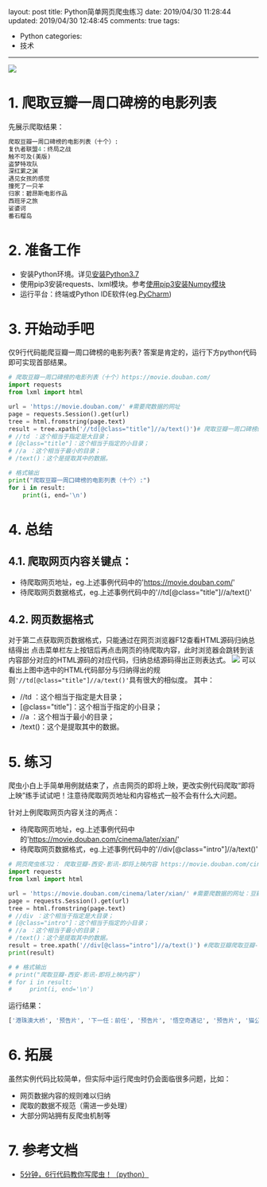 layout: post
title: Python简单网页爬虫练习
date: 2019/04/30 11:28:44
updated: 2019/04/30 12:48:45
comments: true
tags:
- Python
categories:
- 技术

---
<img src="https://eisenhao.coding.net/p/eisenhao/d/eisenhao/git/raw/master/uploads/webCrawlerSimpleTest.jpg" class="full-image" />

# 1. 爬取豆瓣一周口碑榜的电影列表
先展示爬取结果：
```Python
爬取豆瓣一周口碑榜的电影列表（十个）:
复仇者联盟4：终局之战
触不可及(美版)
盗梦特攻队
深红累之渊
遇见女孩的感觉
撞死了一只羊
归家：碧昂斯电影作品
西班牙之旅
娑婆诃
番石榴岛
```
<!-- more -->

# 2. 准备工作
- 安装Python环境。详见[安装Python3.7](https://eisenhao.cn/2018/09/23/AfterInstallManjaro/#%E5%AE%89%E8%A3%85Python3-7)
- 使用pip3安装requests、lxml模块。参考[使用pip3安装Numpy模块](https://eisenhao.cn/2018/09/23/AfterInstallManjaro/#%E4%BD%BF%E7%94%A8pip3%E5%AE%89%E8%A3%85Numpy%E6%A8%A1%E5%9D%97)
- 运行平台：终端或Python IDE软件(eg.[PyCharm](http://www.jetbrains.com/pycharm/))

# 3. 开始动手吧
仅9行代码能爬豆瓣一周口碑榜的电影列表?
答案是肯定的，运行下方python代码即可实现首部结果。
```Python 源码文件:webCrawlerTest1.py
# 爬取豆瓣一周口碑榜的电影列表（十个）https://movie.douban.com/
import requests
from lxml import html

url = 'https://movie.douban.com/' #需要爬数据的网址
page = requests.Session().get(url)
tree = html.fromstring(page.text)
result = tree.xpath('//td[@class="title"]//a/text()')# 爬取豆瓣一周口碑榜的电影列表（十个）https://movie.douban.com/
# //td ：这个相当于指定是大目录；
# [@class="title"]：这个相当于指定的小目录；
# //a ：这个相当于最小的目录；
# /text()：这个是提取其中的数据。

# 格式输出
print("爬取豆瓣一周口碑榜的电影列表（十个）:")
for i in result:
    print(i, end='\n')
```

# 4. 总结
## 4.1. 爬取网页内容关键点：
- 待爬取网页地址，eg.上述事例代码中的'https://movie.douban.com/'
- 待爬取网页数据格式，eg.上述事例代码中的'//td[@class="title"]//a/text()'

## 4.2. 网页数据格式
对于第二点获取网页数据格式，只能通过在网页浏览器F12查看HTML源码归纳总结得出
点击菜单栏左上按钮后再点击网页的待爬取内容，此时浏览器会跳转到该内容部分对应的HTML源码的对应代码，归纳总结源码得出正则表达式。
<img src="https://eisenhao.coding.net/p/eisenhao/d/eisenhao/git/raw/master/uploads/webCrawlerSimpleTest_2.jpg" class="full-image" />
可以看出上图中选中的HTML代码部分与归纳得出的规则<code>'//td[@class="title"]//a/text()'</code>具有很大的相似度。
其中：
- //td ：这个相当于指定是大目录；
- [@class="title"]：这个相当于指定的小目录；
- //a ：这个相当于最小的目录；
- /text()：这个是提取其中的数据。

# 5. 练习
爬虫小白上手简单用例就结束了，点击网页的即将上映，更改实例代码爬取“即将上映”练手试试吧！注意待爬取网页地址和内容格式一般不会有什么大问题。

针对上例爬取网页内容关注的两点：
- 待爬取网页地址，eg.上述事例代码中的'https://movie.douban.com/cinema/later/xian/'
- 待爬取网页数据格式，eg.上述事例代码中的'//div[@class="intro"]//a/text()'

```Python 源码文件:webCrawlerTest2.py
# 网页爬虫练习2： 爬取豆瓣-西安-影讯-即将上映内容 https://movie.douban.com/cinema/later/xian/
import requests
from lxml import html

url = 'https://movie.douban.com/cinema/later/xian/' #需要爬数据的网址：豆瓣-西安-影讯-即将上映内容
page = requests.Session().get(url)
tree = html.fromstring(page.text)
# //div ：这个相当于指定是大目录；
# [@class="intro"]：这个相当于指定的小目录；
# //a ：这个相当于最小的目录；
# /text()：这个是提取其中的数据。
result = tree.xpath('//div[@class="intro"]//a/text()') #爬取豆瓣爬取豆瓣-西安-影讯-即将上映内容
print(result)

# # 格式输出
# print("爬取豆瓣-西安-影讯-即将上映内容")
# for i in result:
#     print(i, end='\n')
```

运行结果：
```Python
['港珠澳大桥', '预告片', '下一任：前任', '预告片', '悟空奇遇记', '预告片', '猫公主苏菲', '预告片', '国礼', '预告片', '大破天门阵', '柔情史', '预告片', '罗马', '预告片', '大侦探皮卡丘', '预告片', '进京城', '预告片', '一个母亲的复仇', '预告片', '欢迎来北方II', '预告片', '半边天', '预告片', '一路疯癫', '预告片', '周恩来回延安', '预告片', '海蒂和爷爷', '预告片', '企鹅公路', '预告片', '妈阁是座城', '预告片', '致命梦魇', '预告片', '音乐家', '预告片', '你好现任']
```

# 6. 拓展
虽然实例代码比较简单，但实际中运行爬虫时仍会面临很多问题，比如： 
- 网页数据内容的规则难以归纳 
- 爬取的数据不规范（需进一步处理） 
- 大部分网站拥有反爬虫机制等

# 7. 参考文档
- [5分钟，6行代码教你写爬虫！（python）](https://blog.csdn.net/csqazwsxedc/article/details/68498842)

